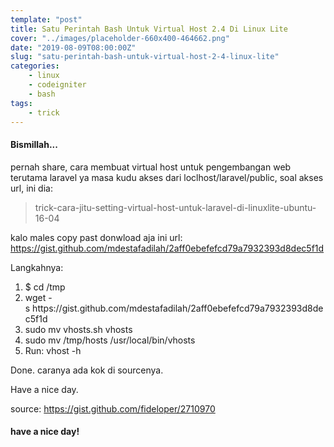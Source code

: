 ```yaml
---
template: "post"
title: Satu Perintah Bash Untuk Virtual Host 2.4 Di Linux Lite
cover: "../images/placeholder-660x400-464662.png"
date: "2019-08-09T08:00:00Z"
slug: "satu-perintah-bash-untuk-virtual-host-2-4-linux-lite"
categories: 
    - linux
    - codeigniter
    - bash
tags:
    - trick
---
```


#### Bismillah...

pernah share, cara membuat virtual host untuk pengembangan web terutama laravel ya masa kudu akses dari loclhost/laravel/public, soal akses url, ini dia:
<blockquote>trick-cara-jitu-setting-virtual-host-untuk-laravel-di-linuxlite-ubuntu-16-04</blockquote>

<script src="https://gist.github.com/mdestafadilah/2aff0ebefefcd79a7932393d8dec5f1d.js"></script>

kalo males copy past donwload aja ini url:
<a href="https://gist.github.com/mdestafadilah/2aff0ebefefcd79a7932393d8dec5f1d">https://gist.github.com/mdestafadilah/2aff0ebefefcd79a7932393d8dec5f1d</a>

Langkahnya:
<ol>
 	<li>$ cd /tmp</li>
 	<li>wget -s https://gist.github.com/mdestafadilah/2aff0ebefefcd79a7932393d8dec5f1d</li>
 	<li>sudo mv vhosts.sh vhosts</li>
 	<li>sudo mv /tmp/hosts /usr/local/bin/vhosts</li>
 	<li>Run: vhost -h</li>
</ol>
Done. caranya ada kok di sourcenya.

Have a nice day.

source: <a href="https://gist.github.com/fideloper/2710970">https://gist.github.com/fideloper/2710970</a>

#### have a nice day!